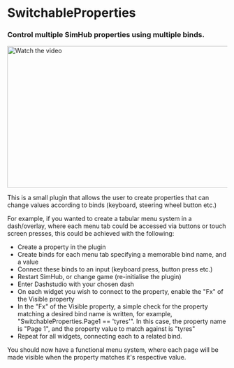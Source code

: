 # SwitchableProperties

### Control multiple SimHub properties using multiple binds.

<a href="http://www.youtube.com/watch?feature=player_embedded&v=8D7W_UCHs4c" target="_blank">
 <img src="http://img.youtube.com/vi/8D7W_UCHs4c/mqdefault.jpg" alt="Watch the video" width="576" height="324" />
</a>

This is a small plugin that allows the user to create properties that can change values according to binds (keyboard, steering wheel button etc.)

For example, if you wanted to create a tabular menu system in a dash/overlay, where each menu tab could be accessed via buttons or touch screen presses, this could be achieved with the following:

- Create a property in the plugin
- Create binds for each menu tab specifying a memorable bind name, and a value
- Connect these binds to an input (keyboard press, button press etc.)
- Restart SimHub, or change game (re-initialise the plugin)
- Enter Dashstudio with your chosen dash
- On each widget you wish to connect to the property, enable the "Fx" of the Visible property
- In the "Fx" of the Visible property, a simple check for the property matching a desired bind name is written, for example, "SwitchableProperties.Page1 == 'tyres'". In this case, the property name is "Page 1", and the property value to match against is "tyres"
- Repeat for all widgets, connecting each to a related bind.

You should now have a functional menu system, where each page will be made visible when the property matches it's respective value.
